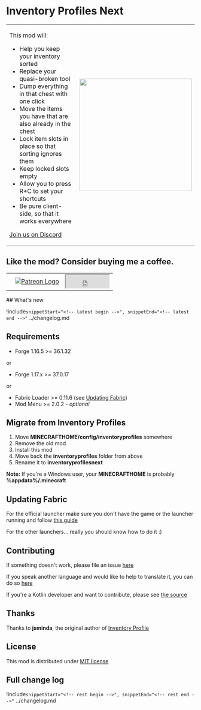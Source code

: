 <h1 class="center">Inventory Profiles Next</h1>

<table>
<tbody>
<tr>
<td>

This mod will:

- Help you keep your inventory sorted
- Replace your quasi-broken tool
- Dump everything in that chest with one click
- Move the items you have that are also already in the chest
- Lock item slots in place so that sorting ignores them
- Keep locked slots empty
- Allow you to press R+C to set your shortcuts
- Be pure client-side, so that it works everywhere

[Join us on Discord](https://discord.gg/23YCxmveUM)

</td>
<td>

<img src="https://raw.githubusercontent.com/blackd/Inventory-Profiles/all-in-one/description/output.webp" width="300px">

</td>
</tr>
</table>

## Like the mod? Consider buying me a coffee. 
<table>
<tbody>
<tr>
<td></td>
<td><a href="https://www.patreon.com/mirinimi"> <img src="https://nc.anti-ad.org/cgi-bin/test.png" alt="Patreon Logo"/> </a> </td>
<td>
<iframe class="center" src="https://github.com/sponsors/blackd/button" height="35" width="116"></iframe>
</td>
</tr>
</tbody>
</table>
## What's new

!include`snippetStart="<!-- latest begin -->", snippetEnd="<!-- latest end -->"` ../changelog.md

## Requirements

- Forge 1.16.5 >= 36.1.32

or

- Forge 1.17.x >= 37.0.17

or

- Fabric Loader >= 0.11.6 (see [Updating Fabric](#updating-fabric))
- Mod Menu >= 2.0.2 - _optional_

## Migrate from Inventory Profiles

1. Move <span class="red"><strong>MINECRAFTHOME/config/inventoryprofiles</strong></span> somewhere
2. Remove the old mod
3. Install this mod
4. Move back the <span class="red"><strong>inventoryprofiles</strong></span> folder from above
5. Rename it to <span class="green"><strong>inventoryprofilesnext</strong></span>

**Note:** If you're a Windows user, your **MINECRAFTHOME** is probably **%appdata%/.minecraft**

## Updating Fabric

For the official launcher make sure you don't have the game or the launcher running and follow [this guide](https://fabricmc.net/wiki/player:tutorials:install_mcl:windows)

For the other launchers... really you should know how to do it :)

## Contributing

If something doesn't work, please file an issue [here](https://github.com/blackd/Inventory-Profiles/issues)

If you speak another language and would like to help to translate it, you can do so [here](https://github.com/blackd/Inventory-Profiles/tree/all-in-one/common/src/main/resources/assets/inventoryprofilesnext/lang)

If you're a Kotlin developer and want to contribute, please see [the source](https://github.com/blackd/Inventory-Profiles)

## Thanks

Thanks to **jsminda**, the original author of [Inventory Profile](https://github.com/jsnimda/Inventory-Profiles)

## License

This mod is distributed under [MIT license](https://github.com/blackd/Inventory-Profiles/blob/all-in-one/LICENSE)

## Full change log

<div class="spoiler">

!include`snippetStart="<!-- rest begin -->", snippetEnd="<!-- rest end -->"` ../changelog.md

</div>

<p></p>
